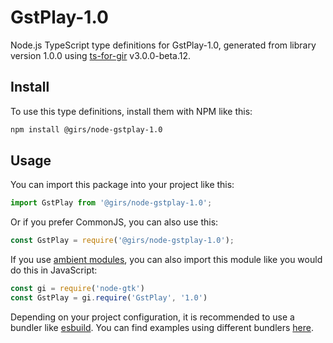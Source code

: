 
# GstPlay-1.0

Node.js TypeScript type definitions for GstPlay-1.0, generated from library version 1.0.0 using [ts-for-gir](https://github.com/gjsify/ts-for-gjs) v3.0.0-beta.12.

## Install

To use this type definitions, install them with NPM like this:
```bash
npm install @girs/node-gstplay-1.0
```

## Usage

You can import this package into your project like this:
```ts
import GstPlay from '@girs/node-gstplay-1.0';
```

Or if you prefer CommonJS, you can also use this:
```ts
const GstPlay = require('@girs/node-gstplay-1.0');
```

If you use [ambient modules](https://github.com/gjsify/ts-for-gir/tree/main/packages/cli#ambient-modules), you can also import this module like you would do this in JavaScript:

```ts
const gi = require('node-gtk')
const GstPlay = gi.require('GstPlay', '1.0')
```

Depending on your project configuration, it is recommended to use a bundler like [esbuild](https://esbuild.github.io/). You can find examples using different bundlers [here](https://github.com/gjsify/ts-for-gir/tree/main/examples).